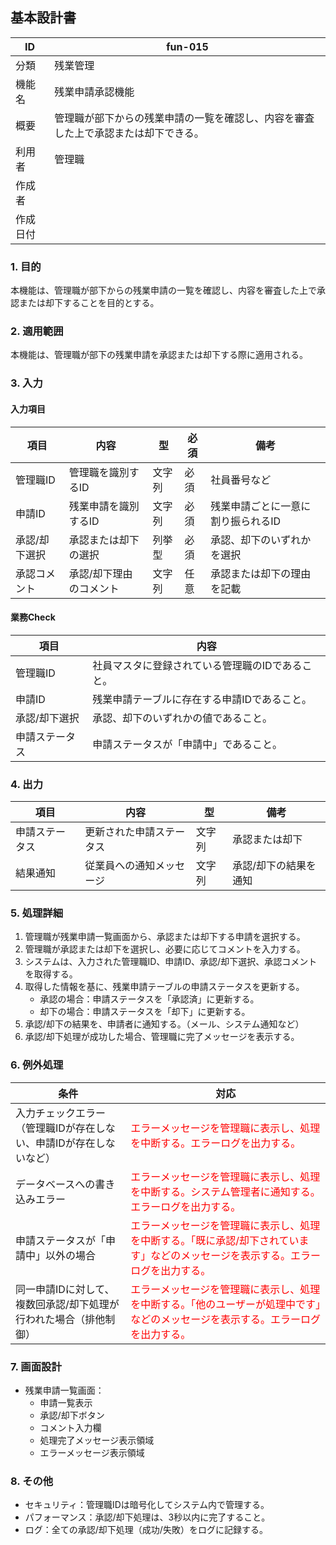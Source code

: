 ## 基本設計書

| ID      | fun-015                      |
| ------- | ---------------------------- |
| 分類    | 残業管理               |
| 機能名  | 残業申請承認機能                   |
| 概要    | 管理職が部下からの残業申請の一覧を確認し、内容を審査した上で承認または却下できる。 |
| 利用者  | 管理職                   |
| 作成者  |                               |
| 作成日付 |                               |

### 1. 目的

本機能は、管理職が部下からの残業申請の一覧を確認し、内容を審査した上で承認または却下することを目的とする。

### 2. 適用範囲

本機能は、管理職が部下の残業申請を承認または却下する際に適用される。

### 3. 入力

#### 入力項目

| 項目       | 内容                  | 型       | 必須   | 備考                                                                                       |
| ---------- | --------------------- | -------- | ------ | ------------------------------------------------------------------------------------------ |
| 管理職ID   | 管理職を識別するID     | 文字列   | 必須   | 社員番号など                                                                               |
| 申請ID     | 残業申請を識別するID   | 文字列   | 必須   | 残業申請ごとに一意に割り振られるID                                                                        |
| 承認/却下選択 | 承認または却下の選択 | 列挙型   | 必須   | 承認、却下のいずれかを選択                                                                        |
| 承認コメント | 承認/却下理由のコメント | 文字列   | 任意   | 承認または却下の理由を記載                                                                        |

#### 業務Check

| 項目       | 内容                                                                                   |
| ---------- | ------------------------------------------------------------------------------------ |
| 管理職ID   | 社員マスタに登録されている管理職のIDであること。                                                              |
| 申請ID     | 残業申請テーブルに存在する申請IDであること。                                                            |
| 承認/却下選択 | 承認、却下のいずれかの値であること。                               |
| 申請ステータス | 申請ステータスが「申請中」であること。                               |

### 4. 出力

| 項目       | 内容                     | 型       | 備考                               |
| ---------- | ------------------------ | -------- | ---------------------------------- |
| 申請ステータス | 更新された申請ステータス       | 文字列   | 承認または却下                     |
| 結果通知     | 従業員への通知メッセージ    | 文字列   | 承認/却下の結果を通知                 |

### 5. 処理詳細

1.  管理職が残業申請一覧画面から、承認または却下する申請を選択する。
2.  管理職が承認または却下を選択し、必要に応じてコメントを入力する。
3.  システムは、入力された管理職ID、申請ID、承認/却下選択、承認コメントを取得する。
4.  取得した情報を基に、残業申請テーブルの申請ステータスを更新する。
    *   承認の場合：申請ステータスを「承認済」に更新する。
    *   却下の場合：申請ステータスを「却下」に更新する。
5.  承認/却下の結果を、申請者に通知する。（メール、システム通知など）
6.  承認/却下処理が成功した場合、管理職に完了メッセージを表示する。

### 6. 例外処理

| 条件                                                                    | 対応                                                                                                                       |
| ----------------------------------------------------------------------- | -------------------------------------------------------------------------------------------------------------------------- |
| 入力チェックエラー（管理職IDが存在しない、申請IDが存在しないなど）           | <span style="color:red;">エラーメッセージを管理職に表示し、処理を中断する。エラーログを出力する。</span>                                         |
| データベースへの書き込みエラー                                                        | <span style="color:red;">エラーメッセージを管理職に表示し、処理を中断する。システム管理者に通知する。エラーログを出力する。</span>                         |
| 申請ステータスが「申請中」以外の場合                                  | <span style="color:red;">エラーメッセージを管理職に表示し、処理を中断する。「既に承認/却下されています」などのメッセージを表示する。エラーログを出力する。</span>                         |
| 同一申請IDに対して、複数回承認/却下処理が行われた場合（排他制御） | <span style="color:red;">エラーメッセージを管理職に表示し、処理を中断する。「他のユーザーが処理中です」などのメッセージを表示する。エラーログを出力する。</span> |

### 7. 画面設計

*   残業申請一覧画面：
    *   申請一覧表示
    *   承認/却下ボタン
    *   コメント入力欄
    *   処理完了メッセージ表示領域
    *   エラーメッセージ表示領域

### 8. その他

*   セキュリティ：管理職IDは暗号化してシステム内で管理する。
*   パフォーマンス：承認/却下処理は、3秒以内に完了すること。
*   ログ：全ての承認/却下処理（成功/失敗）をログに記録する。
